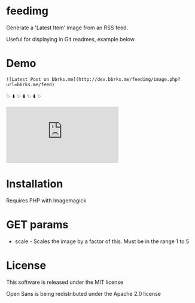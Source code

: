 # feedimg
Generate a 'Latest Item' image from an RSS feed.

Useful for displaying in Git readmes, example below.

# Demo

    ![Latest Post on bbrks.me](http://dev.bbrks.me/feedimg/image.php?url=bbrks.me/feed)

:sparkles: :arrow_down: :sparkles: :arrow_down: :sparkles: :arrow_down: :sparkles:

![Latest Post on bbrks.me](http://dev.bbrks.me/feedimg/image.php?url=bbrks.me/feed)

# Installation
Requires PHP with Imagemagick

# GET params
- scale - Scales the image by a factor of this. Must be in the range 1 to 5

# License
This software is released under the MIT license

Open Sans is being redistributed under the Apache 2.0 license
